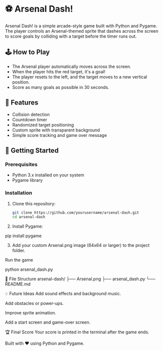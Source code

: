 # ⚽ Arsenal Dash!

Arsenal Dash! is a simple arcade-style game built with Python and Pygame. The player controls an Arsenal-themed sprite that dashes across the screen to score goals by colliding with a target before the timer runs out.


## 🕹️ How to Play

- The Arsenal player automatically moves across the screen.
- When the player hits the red target, it's a goal!
- The player resets to the left, and the target moves to a new vertical position.
- Score as many goals as possible in 30 seconds.

## 🧠 Features

- Collision detection
- Countdown timer
- Randomized target positioning
- Custom sprite with transparent background
- Simple score tracking and game over message

## 🚀 Getting Started

### Prerequisites

- Python 3.x installed on your system
- Pygame library

### Installation

1. Clone this repository:

   ```bash
   git clone https://github.com/yourusername/arsenal-dash.git
   cd arsenal-dash
2. Install Pygame:

pip install pygame

3. Add your custom Arsenal.png image (64x64 or larger) to the project folder.

Run the game

python arsenal_dash.py

📂 File Structure
arsenal-dash/
├── Arsenal.png
├── arsenal_dash.py
└── README.md

💡 Future Ideas
Add sound effects and background music.

Add obstacles or power-ups.

Improve sprite animation.

Add a start screen and game-over screen.


🏆 Final Score
Your score is printed in the terminal after the game ends.

Built with ❤️ using Python and Pygame.
